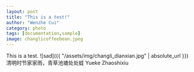 ```yaml
---
layout: post
title: "This is a test!"
author: "Wenzhe Cui"
category: photo
tags: [documentation,sample]
image: changlicoffeebean.jpeg
---
```

This is a test. 
![sad]({{ "/assets/img/changli_dianxian.jpg" | absolute_url }})
清明时节家家雨，青草池塘处处蛙 Yueke Zhaoshixiu

